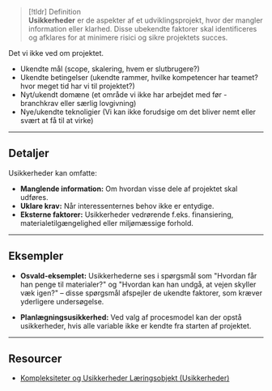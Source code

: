
>[!tldr] Definition  
>**Usikkerheder** er de aspekter af et udviklingsprojekt, hvor der mangler information eller klarhed. Disse ubekendte faktorer skal identificeres og afklares for at minimere risici og sikre projektets succes.

Det vi ikke ved om projektet.
- Ukendte mål (scope, skalering, hvem er slutbrugere?)
- Ukendte betingelser (ukendte rammer, hvilke kompetencer har teamet? hvor meget tid har vi til projektet?)
- Nyt/ukendt domæne (et område vi ikke har arbejdet med før - branchkrav eller særlig lovgivning)
- Nye/ukendte teknoligier (Vi kan ikke forudsige om det bliver nemt eller svært at få til at virke)

---

## Detaljer
Usikkerheder kan omfatte:
- **Manglende information:** Om hvordan visse dele af projektet skal udføres.
- **Uklare krav:** Når interessenternes behov ikke er entydige.
- **Eksterne faktorer:** Usikkerheder vedrørende f.eks. finansiering, materialetilgængelighed eller miljømæssige forhold.

---

## Eksempler
- **Osvald-eksemplet:** Usikkerhederne ses i spørgsmål som "Hvordan får han penge til materialer?" og "Hvordan kan han undgå, at vejen skyller væk igen?" – disse spørgsmål afspejler de ukendte faktorer, som kræver yderligere undersøgelse.

- **Planlægningsusikkerhed:** Ved valg af procesmodel kan der opstå usikkerheder, hvis alle variable ikke er kendte fra starten af projektet.

---

## Resourcer
- [Kompleksiteter og Usikkerheder Læringsobjekt (Usikkerheder)](https://scorm.itslearning.com/data/3289/C8967/ims_import_7/scormcontent/index.html#/lessons/VA4Pu1u5G3hfd1wOCs_HwBT0HAScVbz-)